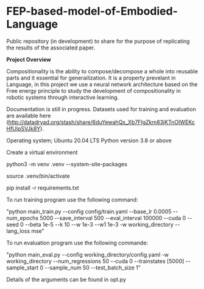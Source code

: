 # FEP-based-model-of-Embodied-Language
Public repository (in development) to share for the purpose of replicating the results of the associated paper.

**Project Overview**

Compositionality is the ability to compose/decompose a whole into reusable parts and it essential for generailization. It is a property prevelant in Language, in this project we use a neural network architecture based on the Free energy principle to study the development of compositionality in robotic systems through interactive learning. 

Documentation is still in progress.
Datasets used for training and evaluation are available here (http://datadryad.org/stash/share/6duYewahQx_Xb7FIgZkm83jKTnOIWEKcHfUlpSVJk8Y).

Operating system; Ubuntu 20.04 LTS
Python version 3.8 or above

Create a virtual environment 

python3 -m venv .venv --system-site-packages

source .venv/bin/activate

pip install -r requirements.txt

To run training program use the following command:

"python main_train.py --config config/train.yaml --base_lr 0.0005 --num_epochs 5000 --save_interval 500 --eval_interval 100000 --cuda 0 --seed 0 --beta 1e-5 --k 10 --w 1e-3 --w1 1e-3 -w working_directory --lang_loss mse"

To run evaluation program use the following commande: 

"python main_eval.py --config working_directory/config.yaml -w working_directory --num_regressions 50 --cuda 0 --trainstates [5000] --sample_start 0 --sample_num 50 --test_batch_size 1"

Details of the arguments can be found in opt.py
